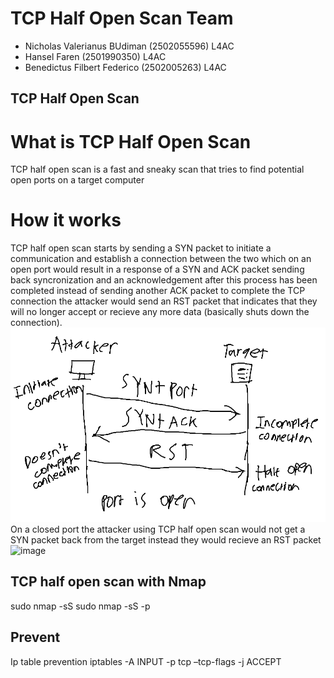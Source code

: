 # TCP Half Open Scan Team
* Nicholas Valerianus BUdiman (2502055596) L4AC
* Hansel Faren (2501990350) L4AC
* Benedictus Filbert Federico (2502005263) L4AC

## TCP Half Open Scan 
# What is TCP Half Open Scan
TCP half open scan is a fast and sneaky scan that tries to find potential open ports on a target computer
# How it works
TCP half open scan starts by sending a SYN packet to initiate a communication and establish a connection between the two which on an open port would result in a response of a SYN and ACK packet sending back syncronization and an acknowledgement after this process has been completed instead of sending another ACK packet to complete the TCP connection the attacker would send an RST packet that indicates that they will no longer accept or recieve any more data (basically shuts down the connection). 
![image](https://github.com/steph45607/Eth_Scan/blob/main/TCP%20half%20open%20scan/image/illustration.png)
On a closed port the attacker using TCP half open scan would not get a SYN packet back from the target instead they would recieve an RST packet 
![image](https://github.com/steph45607/Eth_Scan/tree/main/TCP%20half%20open%20scan/image)

## TCP half open scan with Nmap
sudo nmap -sS <target>
sudo nmap -sS -p <port> <targetIP>
  
## Prevent 
Ip table prevention
iptables -A INPUT -p tcp –tcp-flags -j ACCEPT

